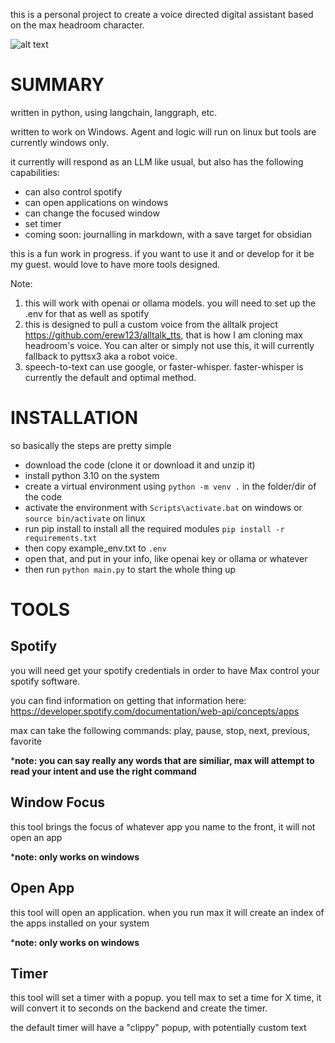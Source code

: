 this is a personal project to create a voice directed digital assistant based on the max headroom character.

![alt text](https://www.cartoonbrew.com/wp-content/uploads/2013/05/maxheadroom_main-1280x600.jpg)

# SUMMARY

written in python, using langchain, langgraph, etc.

written to work on Windows. Agent and logic will run on linux but tools are currently windows only.

it currently will respond as an LLM like usual, but also has the following capabilities:

- can also control spotify
- can open applications on windows
- can change the focused window
- set timer
- coming soon:  journalling in markdown, with a save target for obsidian

this is a fun work in progress. if you want to use it and or develop for it be my guest. would love to have more tools designed.

Note:

1) this will work with openai or ollama models. you will need to set up the .env for that as well as spotify
2) this is designed to pull a custom voice from the alltalk project https://github.com/erew123/alltalk_tts, that is how I am cloning max headroom's voice. You can alter or simply not use this, it will currently fallback to pyttsx3 aka a robot voice.
3) speech-to-text can use google, or faster-whisper. faster-whisper is currently the default and optimal method.

# INSTALLATION

so basically the steps are pretty simple

- download the code (clone it or download it and unzip it)
- install python 3.10 on the system
- create a virtual environment using `python -m venv .` in the folder/dir of the code
- activate the environment with `Scripts\activate.bat` on windows or `source bin/activate` on linux
- run pip install to install all the required modules `pip install -r requirements.txt`
- then copy example_env.txt to `.env`
- open that, and put in your info, like openai key or ollama or whatever
- then run `python main.py` to start the whole thing up

# TOOLS

## Spotify

you will need get your spotify credentials in order to have Max control your spotify software.

you can find information on getting that information here: https://developer.spotify.com/documentation/web-api/concepts/apps

max can take the following commands: play, pause, stop, next, previous, favorite

***note: you can say really any words that are similiar, max will attempt to read your intent and use the right command**

## Window Focus

this tool brings the focus of whatever app you name to the front, it will not open an app

***note: only works on windows**

## Open App

this tool will open an application. when you run max it will create an index of the apps installed on your system

***note: only works on windows**

## Timer

this tool will set a timer with a popup. you tell max to set a time for X time, it will convert it to seconds on the backend and create the timer.

the default timer will have a "clippy" popup, with potentially custom text
